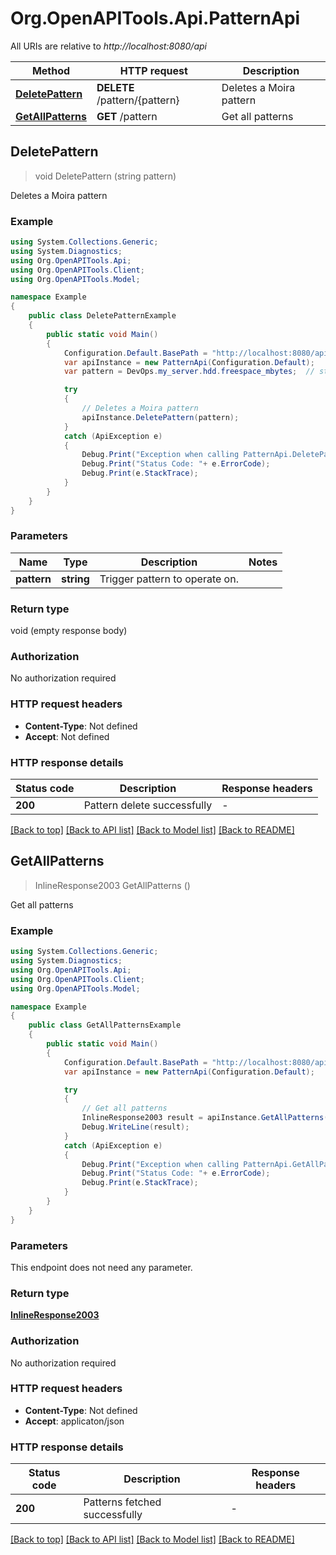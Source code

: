 # Org.OpenAPITools.Api.PatternApi

All URIs are relative to *http://localhost:8080/api*

Method | HTTP request | Description
------------- | ------------- | -------------
[**DeletePattern**](PatternApi.md#deletepattern) | **DELETE** /pattern/{pattern} | Deletes a Moira pattern
[**GetAllPatterns**](PatternApi.md#getallpatterns) | **GET** /pattern | Get all patterns



## DeletePattern

> void DeletePattern (string pattern)

Deletes a Moira pattern

### Example

```csharp
using System.Collections.Generic;
using System.Diagnostics;
using Org.OpenAPITools.Api;
using Org.OpenAPITools.Client;
using Org.OpenAPITools.Model;

namespace Example
{
    public class DeletePatternExample
    {
        public static void Main()
        {
            Configuration.Default.BasePath = "http://localhost:8080/api";
            var apiInstance = new PatternApi(Configuration.Default);
            var pattern = DevOps.my_server.hdd.freespace_mbytes;  // string | Trigger pattern to operate on.

            try
            {
                // Deletes a Moira pattern
                apiInstance.DeletePattern(pattern);
            }
            catch (ApiException e)
            {
                Debug.Print("Exception when calling PatternApi.DeletePattern: " + e.Message );
                Debug.Print("Status Code: "+ e.ErrorCode);
                Debug.Print(e.StackTrace);
            }
        }
    }
}
```

### Parameters


Name | Type | Description  | Notes
------------- | ------------- | ------------- | -------------
 **pattern** | **string**| Trigger pattern to operate on. | 

### Return type

void (empty response body)

### Authorization

No authorization required

### HTTP request headers

- **Content-Type**: Not defined
- **Accept**: Not defined

### HTTP response details
| Status code | Description | Response headers |
|-------------|-------------|------------------|
| **200** | Pattern delete successfully |  -  |

[[Back to top]](#)
[[Back to API list]](../README.md#documentation-for-api-endpoints)
[[Back to Model list]](../README.md#documentation-for-models)
[[Back to README]](../README.md)


## GetAllPatterns

> InlineResponse2003 GetAllPatterns ()

Get all patterns

### Example

```csharp
using System.Collections.Generic;
using System.Diagnostics;
using Org.OpenAPITools.Api;
using Org.OpenAPITools.Client;
using Org.OpenAPITools.Model;

namespace Example
{
    public class GetAllPatternsExample
    {
        public static void Main()
        {
            Configuration.Default.BasePath = "http://localhost:8080/api";
            var apiInstance = new PatternApi(Configuration.Default);

            try
            {
                // Get all patterns
                InlineResponse2003 result = apiInstance.GetAllPatterns();
                Debug.WriteLine(result);
            }
            catch (ApiException e)
            {
                Debug.Print("Exception when calling PatternApi.GetAllPatterns: " + e.Message );
                Debug.Print("Status Code: "+ e.ErrorCode);
                Debug.Print(e.StackTrace);
            }
        }
    }
}
```

### Parameters

This endpoint does not need any parameter.

### Return type

[**InlineResponse2003**](InlineResponse2003.md)

### Authorization

No authorization required

### HTTP request headers

- **Content-Type**: Not defined
- **Accept**: applicaton/json

### HTTP response details
| Status code | Description | Response headers |
|-------------|-------------|------------------|
| **200** | Patterns fetched successfully |  -  |

[[Back to top]](#)
[[Back to API list]](../README.md#documentation-for-api-endpoints)
[[Back to Model list]](../README.md#documentation-for-models)
[[Back to README]](../README.md)

